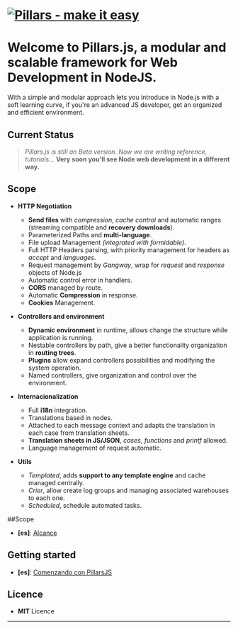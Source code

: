 # [![Pillars - make it easy ](http://pillarsjs.com/logo.png)](http://pillarsjs.com/)

# Welcome to **Pillars.js**, a modular and scalable framework for Web Development in NodeJS.

With a simple and modular approach lets you introduce in Node.js with a soft learning curve, if you're an advanced JS developer, get an organized and efficient environment. 

## Current Status

> *Pillars.js is still an Beta version. Now we are writing reference, tutorials...*
> **Very soon you'll see Node web development in a different way.**

## Scope

- **HTTP Negotiation**
  - **Send files** with *compression*, *cache control* and automatic ranges (streaming compatible and **recovery downloads**).
  - Parameterized Paths and **multi-language**.
  - File upload Management *(integrated with formidable)*.
  - Full HTTP Headers parsing, with priority management for headers as *accept* and *languages*.
  - Request management by *Gangway*, wrap for *request* and *response* objects of Node.js 
  - Automatic control error in handlers.
  - **CORS** managed by route.
  - Automatic **Compression** in response.
  - **Cookies** Management.

- **Controllers and environment**
  - **Dynamic environment** in runtime, allows change the structure while application is running.
  - Nestable controllers by path, give a better functionality organization in **routing trees**.
  - **Plugins** allow expand controllers possibilities and modifying the system operation.
  - Named controllers, give organization and control over the environment.

- **Internacionalization**
  - Full **i18n** integration.
  - Translations based in nodes. 
  - Attached to each message context and adapts the translation in each case from translation sheets.
  - **Translation sheets in JS/JSON**, *cases*, *functions* and *printf* allowed.
  - Language management of request automatic.

- **Utils**
  - *Templated*, adds **support to any template engine** and cache managed centrally.
  - *Crier*, allow create log groups and managing associated warehouses to each one.
  - *Scheduled*, schedule automated tasks.


##Scope
 -  **[es]**: [Alcance](https://github.com/bifuer/pillars/wiki/Alcance)


## Getting started

 - **[es]**: [Comenzando con PillarsJS](https://github.com/bifuer/pillars/wiki/Comenzando-con-Pillars.js)


## Licence
 - **MIT** Licence

---
 

